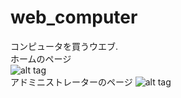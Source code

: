 # web_computer
コンピュータを買うウエブ.
<br>
ホームのページ
<br>
![alt tag](http://i.imgur.com/fnu77sr.png)
<br>
アドミニストレーターのページ
![alt tag](http://i.imgur.com/MKwfUru.png)
